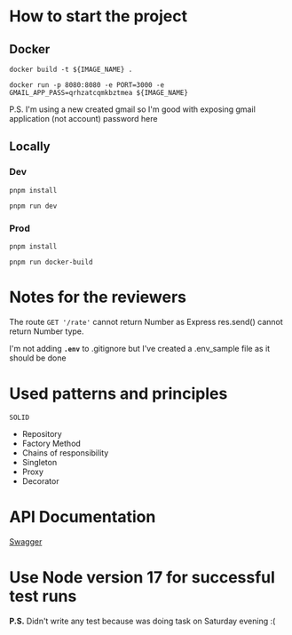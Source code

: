 # How to start the project
## Docker

`docker build -t ${IMAGE_NAME} .`

`docker run -p 8080:8080 -e PORT=3000 -e GMAIL_APP_PASS=qrhzatcqmkbztmea ${IMAGE_NAME}`

P.S. I'm using a new created gmail so I'm good with exposing gmail application (not account) password here

## Locally

### Dev

`pnpm install`

`pnpm run dev`

### Prod

`pnpm install`

`pnpm run docker-build`


# Notes for the reviewers

The route `GET '/rate'` cannot return Number as Express res.send() cannot return Number type.

I'm not adding **`.env`** to .gitignore but I've created a .env_sample file as it should be done

# Used patterns and principles
`SOLID`

* Repository
* Factory Method
* Chains of responsibility
* Singleton
* Proxy
* Decorator

# API Documentation

[Swagger](https://github.com/AndriiPopovych/gses/blob/main/gses2swagger.yaml)


# Use Node version 17 for successful test runs

**P.S.** Didn't write any test because was doing task on Saturday evening :(
